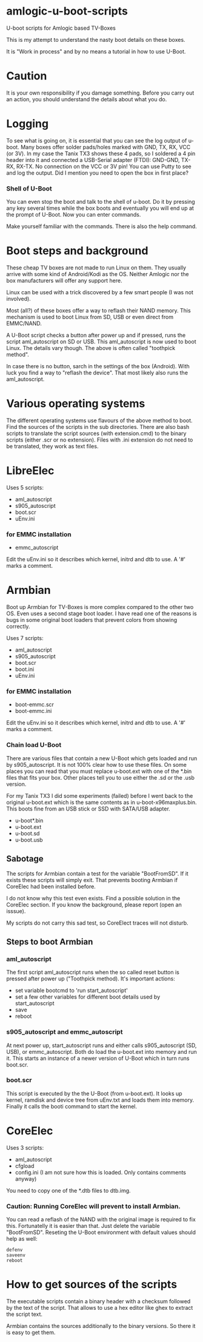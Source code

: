 # amlogic-u-boot-scripts
U-boot scripts for Amlogic based TV-Boxes

This is my attempt to understand the nasty boot details on these boxes.

It is "Work in process" and by no means a tutorial in how to use U-Boot.

# Caution
It is your own responsibility if you damage something. Before you carry out an action, you should understand the details about what you do.
# Logging
To see what is going on, it is essential that you can see the log output of u-boot.
Many boxes offer solder pads/holes marked with GND, TX, RX, VCC (or 3V). In my case the Tanix TX3 shows these 4 pads, so I soldered a 4 pin header into it and connected a USB-Serial adapter (FTDI): GND-GND, TX-RX, RX-TX. No connection on the VCC or 3V pin!
You can use Putty to see and log the output. Did I mention you need to open the box in first place?

### Shell of U-Boot
You can even stop the boot and talk to the shell of u-boot.
Do it by pressing any key several times while the box boots and eventually you will end up at the prompt of U-Boot. Now you can enter commands.

Make yourself familiar with the commands. There is also the help command.

# Boot steps and background
These cheap TV boxes are not made to run Linux on them. They usually arrive with some kind of Android/Kodi as the OS. Neither Amlogic nor the box manufacturers will offer any support here.

Linux can be used with a trick discovered by a few smart people (I was not involved).

Most (all?) of these boxes offer a way to reflash their NAND memory. This mechanism is used to boot Linux from SD, USB or even direct from EMMC/NAND.

A U-Boot script checks a button after power up and if pressed, runs the script aml_autoscript on SD or USB. This aml_autoscript is now used to boot Linux. The details vary though. The above is often called "toothpick method".

In case there is no button, sarch in the settings of the box (Android). With luck you find a way to "reflash the device". That most likely also runs the aml_autoscript.

# Various operating systems
The different operating systems use flavours of the above method to boot.
Find the sources of the scripts in the sub directories. There are also bash scripts to translate the script sources (with extension.cmd) to the binary scripts (either .scr or no extension).
Files with .ini extension do not need to be translated, they work as text files.
# LibreElec
Uses 5 scripts:
- aml_autoscript
- s905_autoscript
- boot.scr
- uEnv.ini
### for EMMC installation
- emmc_autoscript

Edit the uEnv.ini so it describes which kernel, initrd and dtb to use.
A '#' marks a comment.
# Armbian
Boot up Armbian for TV-Boxes is more complex compared to the other two OS. Even uses a second stage boot loader. I have read one of the reasons is bugs in some original boot loaders that prevent colors from showing correctly.

Uses 7 scripts:
- aml_autoscript
- s905_autoscript
- boot.scr
- boot.ini
- uEnv.ini
### for EMMC installation
- boot-emmc.scr
- boot-emmc.ini

Edit the uEnv.ini so it describes which kernel, initrd and dtb to use.
A '#' marks a comment.

### Chain load U-Boot
There are various files that contain a new U-Boot which gets loaded and run by s905_autoscript. It is not 100% clear how to use these files. On some places you can read that you must replace u-boot.ext with one of the *.bin files that fits your box. Other places tell you to use either the .sd or the .usb version.

For my Tanix TX3 I did some experiments (failed) before I went back to the original u-boot.ext which is the same contents as in u-boot-x96maxplus.bin. This boots fine from an USB stick or SSD with SATA/USB adapter.

- u-boot*.bin
- u-boot.ext
- u-boot.sd
- u-boot.usb

## Sabotage
The scripts for Armbian contain a test for the variable "BootFromSD". If it exists these scripts will simply exit. That prevents booting Armbian if CoreElec had been installed before.

I do not know why this test even exists. Find a possible solution in the CoreElec section. If you know the background, please report (open an isssue).

My scripts do not carry this sad test, so CoreElect traces will not disturb.

## Steps to boot Armbian
### aml_autoscript
The first script aml_autoscript runs when the so called reset button is pressed after power up ("Toothpick method).
It's important actions:
- set variable bootcmd to 'run start_autoscript'
- set a few other variables for different boot details used by start_autoscript
- save
- reboot

### s905_autoscript and emmc_autoscript
At next power up, start_autoscript runs and either calls s905_autoscript (SD, USB), or emmc_autoscript. 
Both do load the u-boot.ext into memory and run it. This starts an instance of a newer version of U-Boot which in turn runs boot.scr.

### boot.scr
This script is executed by the the U-Boot (from u-boot.ext).
It looks up kernel, ramdisk and device tree from uEnv.txt and loads them into memory. Finally it calls the booti command to start the kernel.
# CoreElec
Uses 3 scripts:
- aml_autoscript
- cfgload
- config.ini (I am not sure how this is loaded. Only contains comments anyway)

You need to copy one of the *.dtb files to dtb.img.
### Caution: Running CoreElec will prevent to install Armbian.
You can read a reflash of the NAND with the original image is required to fix this. Fortunatelly it is easier than that. Just delete the variable "BootFromSD".
Reseting the U-Boot environment with default values should help as well:

	defenv
	saveenv
	reboot

# How to get sources of the scripts
The executable scripts contain a binary header with a checksum followed by the text of the script. That allows to use a hex editor like ghex to extract the script text.

Armbian contains the sources additionally to the binary versions. So there it is easy to get them.

